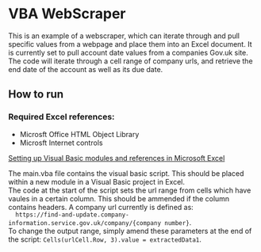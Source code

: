 # VBA WebScraper

This is an example of a webscraper, which can iterate through and pull specific values from a webpage and place them into an Excel document. It is currently set to pull account date values from a companies Gov.uk site. The code will iterate through a cell range of company urls, and retrieve the end date of the account as well as its due date. 

## How to run
### Required Excel references:

* Microsft Office HTML Object Library
* Microsft Internet controls

[Setting up Visual Basic modules and references in Microsoft Excel](https://oxylabs.io/blog/web-scraping-excel-vba)

The main.vba file contains the visual basic script. This should be placed within a new module in a Visual Basic project in Excel. 
</br> The code at the start of the script sets the url range from cells which have vaules in a certain column. This should be ammended if the column contains headers.
A company url currently is defined as: </br>`  https://find-and-update.company-information.service.gov.uk/company/{company number}`. 
</br>To change the output range, simply amend these parameters at the end of the script: `Cells(urlCell.Row, 3).value = extractedData1`.

